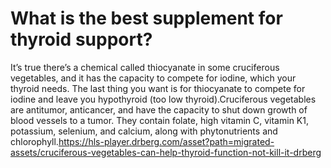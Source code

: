 # What is the best supplement for thyroid support?

It’s true there’s a chemical called thiocyanate in some cruciferous vegetables, and it has the capacity to compete for iodine, which your thyroid needs. The last thing you want is for thiocyanate to compete for iodine and leave you hypothyroid (too low thyroid).Cruciferous vegetables are antitumor, anticancer, and have the capacity to shut down growth of blood vessels to a tumor. They contain folate, high vitamin C, vitamin K1, potassium, selenium, and calcium, along with phytonutrients and chlorophyll.https://hls-player.drberg.com/asset?path=migrated-assets/cruciferous-vegetables-can-help-thyroid-function-not-kill-it-drberg